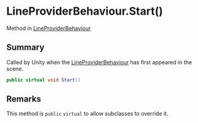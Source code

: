 # LineProviderBehaviour.Start()

Method in [LineProviderBehaviour](/docs/api/csharp/yarn.unity.lineproviderbehaviour.md)

## Summary


Called by Unity when the  <a href="yarn.unity.lineproviderbehaviour.md">LineProviderBehaviour</a>  has
first appeared in the scene.


```csharp
public virtual void Start()
```

## Remarks


This method is  <code>public</code> <code>virtual</code>  to
allow subclasses to override it.


